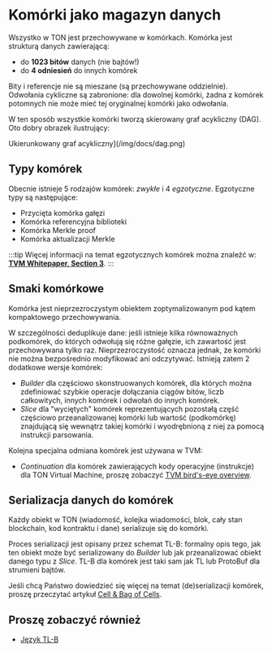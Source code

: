 # Komórki jako magazyn danych

Wszystko w TON jest przechowywane w komórkach. Komórka jest strukturą danych zawierającą:

- do **1023 bitów** danych (nie bajtów!)
- do **4 odniesień** do innych komórek

Bity i referencje nie są mieszane (są przechowywane oddzielnie). Odwołania cykliczne są zabronione: dla dowolnej komórki, żadna z komórek potomnych nie może mieć tej oryginalnej komórki jako odwołania.

W ten sposób wszystkie komórki tworzą skierowany graf acykliczny (DAG). Oto dobry obrazek ilustrujący:

Ukierunkowany graf acykliczny](/img/docs/dag.png)

## Typy komórek

Obecnie istnieje 5 rodzajów komórek: *zwykłe* i 4 *egzotyczne*.
Egzotyczne typy są następujące:

- Przycięta komórka gałęzi
- Komórka referencyjna biblioteki
- Komórka Merkle proof
- Komórka aktualizacji Merkle

:::tip
Więcej informacji na temat egzotycznych komórek można znaleźć w: [**TVM Whitepaper, Section 3**](https://ton.org/tvm.pdf).
:::

## Smaki komórkowe

Komórka jest nieprzezroczystym obiektem zoptymalizowanym pod kątem kompaktowego przechowywania.

W szczególności deduplikuje dane: jeśli istnieje kilka równoważnych podkomórek, do których odwołują się różne gałęzie, ich zawartość jest przechowywana tylko raz. Nieprzezroczystość oznacza jednak, że komórki nie można bezpośrednio modyfikować ani odczytywać. Istnieją zatem 2 dodatkowe wersje komórek:

- *Builder* dla częściowo skonstruowanych komórek, dla których można zdefiniować szybkie operacje dołączania ciągów bitów, liczb całkowitych, innych komórek i odwołań do innych komórek.
- *Slice* dla "wyciętych" komórek reprezentujących pozostałą część częściowo przeanalizowanej komórki lub wartość (podkomórkę) znajdującą się wewnątrz takiej komórki i wyodrębnioną z niej za pomocą instrukcji parsowania.

Kolejna specjalna odmiana komórek jest używana w TVM:

- *Continuation* dla komórek zawierających kody operacyjne (instrukcje) dla TON Virtual Machine, proszę zobaczyć [TVM bird's-eye overview](/learn/tvm-instructions/tvm-overview).

## Serializacja danych do komórek

Każdy obiekt w TON (wiadomość, kolejka wiadomości, blok, cały stan blockchain, kod kontraktu i dane) serializuje się do komórki.

Proces serializacji jest opisany przez schemat TL-B: formalny opis tego, jak ten obiekt może być serializowany do *Builder* lub jak przeanalizować obiekt danego typu z *Slice*.
TL-B dla komórek jest taki sam jak TL lub ProtoBuf dla strumieni bajtów.

Jeśli chcą Państwo dowiedzieć się więcej na temat (de)serializacji komórek, proszę przeczytać artykuł [Cell & Bag of Cells](/develop/data-formats/cell-boc).

## Proszę zobaczyć również

- [Język TL-B](/develop/data-formats/tl-b-language)
